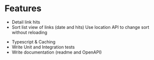# Features
<!-- - Implement qrcode generation and download ! -->
<!-- - Work on user profile icon and account management -->
<!-- - Use alerts instead for flash messages -->
- Detail link hits
- Sort list view of links (date and hits)
    Use location API to change sort without reloading


<!-- - Validation -->
- Typescript & Caching
- Write Unit and Integration tests
- Write documentation (readme and OpenAPI)